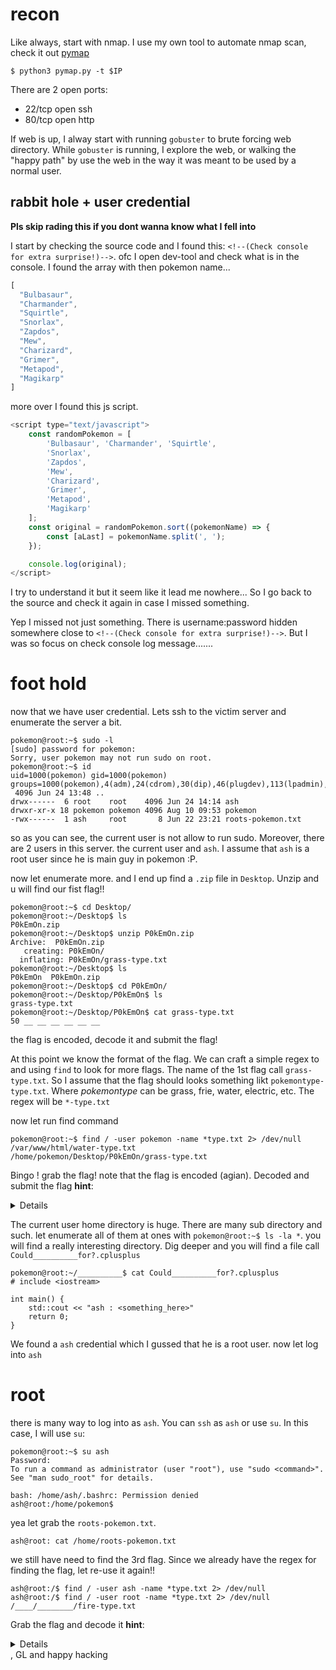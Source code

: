 # recon
Like always, start with nmap. I use my own tool to automate nmap scan, check it out [pymap](https://github.com/gu2rks/pymap)
```console
$ python3 pymap.py -t $IP 
```
There are 2 open ports:
- 22/tcp open  ssh
- 80/tcp open  http

If web is up, I alway start with running `gobuster` to brute forcing web directory. While `gobuster` is running, I explore the web, or walking the "happy path" by use the web in the way it was meant to be used by a normal user.

## rabbit hole + user credential
**Pls skip rading this if you dont wanna know what I fell into**

I start by checking the source code and I found this:
`<!--(Check console for extra surprise!)-->`. ofc I open dev-tool and check what is in the console. I found the array with then pokemon name...
```js
[
  "Bulbasaur",
  "Charmander",
  "Squirtle",
  "Snorlax",
  "Zapdos",
  "Mew",
  "Charizard",
  "Grimer",
  "Metapod",
  "Magikarp"
]
```
more over I found this js script.
```js
<script type="text/javascript">
    const randomPokemon = [
        'Bulbasaur', 'Charmander', 'Squirtle',
        'Snorlax',
        'Zapdos',
        'Mew',
        'Charizard',
        'Grimer',
        'Metapod',
        'Magikarp'
    ];
    const original = randomPokemon.sort((pokemonName) => {
        const [aLast] = pokemonName.split(', ');
    });

    console.log(original);
</script>
```
I try to understand it but it seem like it lead me nowhere... So I go back to the source and check it again in case I missed something.


Yep I missed not just something. There is username:password hidden somewhere close to `<!--(Check console for extra surprise!)-->`. But I was so focus on check console log message.......

# foot hold
now that we have user credential. Lets ssh to the victim server and enumerate the server a bit.

```console
pokemon@root:~$ sudo -l
[sudo] password for pokemon: 
Sorry, user pokemon may not run sudo on root.
pokemon@root:~$ id
uid=1000(pokemon) gid=1000(pokemon) groups=1000(pokemon),4(adm),24(cdrom),30(dip),46(plugdev),113(lpadmin),128(sambashare)
 4096 Jun 24 13:48 ..
drwx------  6 root    root    4096 Jun 24 14:14 ash
drwxr-xr-x 18 pokemon pokemon 4096 Aug 10 09:53 pokemon
-rwx------  1 ash     root       8 Jun 22 23:21 roots-pokemon.txt
```
so as you can see, the current user is not allow to run sudo. Moreover, there are 2 users in this server. the current user and `ash`. I assume that `ash` is a root user since he is main guy in pokemon :P. 

now let enumerate more. and I end up find a `.zip` file in `Desktop`. Unzip and u will find our fist flag!!
```console
pokemon@root:~$ cd Desktop/
pokemon@root:~/Desktop$ ls
P0kEmOn.zip
pokemon@root:~/Desktop$ unzip P0kEmOn.zip 
Archive:  P0kEmOn.zip
   creating: P0kEmOn/
  inflating: P0kEmOn/grass-type.txt  
pokemon@root:~/Desktop$ ls
P0kEmOn  P0kEmOn.zip
pokemon@root:~/Desktop$ cd P0kEmOn/
pokemon@root:~/Desktop/P0kEmOn$ ls
grass-type.txt
pokemon@root:~/Desktop/P0kEmOn$ cat grass-type.txt 
50 __ __ __ __ __ __
```
the flag is encoded, decode it and submit the flag!


At this point we know the format of the flag. We can craft a simple regex to and using `find` to look for more flags. The name of the 1st flag call `grass-type.txt`. So I assume that the flag should looks something likt `pokemontype-type.txt`. Where *pokemontype* can be grass, frie, water, electric, etc. The regex will be `*-type.txt`


now let run find command
```console
pokemon@root:~$ find / -user pokemon -name *type.txt 2> /dev/null 
/var/www/html/water-type.txt
/home/pokemon/Desktop/P0kEmOn/grass-type.txt
```
Bingo ! grab the flag! note that the flag is encoded (agian). Decoded and submit the flag
**hint**: <details>ROT</details>


The current user home directory is huge. There are many sub directory and such. let enumerate all of them at ones with `pokemon@root:~$ ls -la *`. you will find a really interesting directory. Dig deeper and you will find a file call `Could__________for?.cplusplus`

```console
pokemon@root:~/__________$ cat Could__________for?.cplusplus
# include <iostream>

int main() {
	std::cout << "ash : <something_here>"
	return 0;
}
```

We found a `ash` credential which I gussed that he is a root user. now let log into `ash`

# root
there is many way to log into as `ash`. You can `ssh` as `ash` or use `su`. In this case, I will use `su`:
```console
pokemon@root:~$ su ash
Password: 
To run a command as administrator (user "root"), use "sudo <command>".
See "man sudo_root" for details.

bash: /home/ash/.bashrc: Permission denied
ash@root:/home/pokemon$
```
yea let grab the `roots-pokemon.txt`.
```console
ash@root: cat /home/roots-pokemon.txt
```
we still have need to find the 3rd flag. Since we already have the regex for finding the flag, let re-use it again!!
```console
ash@root:/$ find / -user ash -name *type.txt 2> /dev/null 
ash@root:/$ find / -user root -name *type.txt 2> /dev/null 
/____/________/fire-type.txt
```
Grab the flag and decode it
**hint**: <details>BASE__</details>, GL and happy hacking